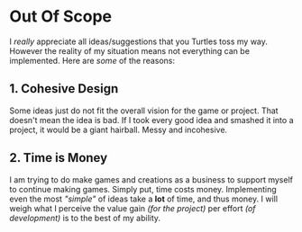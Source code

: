 
# Out Of Scope

I _really_ appreciate all ideas/suggestions that you Turtles toss my way. However the reality of my situation means not everything can be implemented. Here are _some_ of the reasons:

## 1. Cohesive Design

Some ideas just do not fit the overall vision for the game or project. That doesn't mean the idea is bad. If I took every good idea and smashed it into a project, it would be a giant hairball. Messy and incohesive.

## 2. Time is Money

I am trying to do make games and creations as a business to support myself to continue making games. Simply put, time costs money. Implementing even the most _"simple"_ of ideas take a **lot** of time, and thus money. I will weigh what I perceive the value gain _(for the project)_ per effort _(of development)_ is to the best of my ability.
